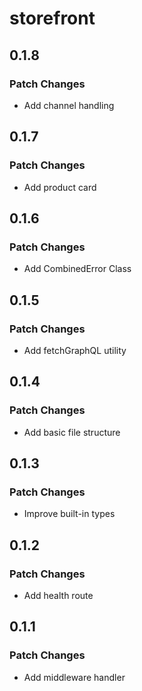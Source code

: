 # storefront

## 0.1.8

### Patch Changes

- Add channel handling

## 0.1.7

### Patch Changes

- Add product card

## 0.1.6

### Patch Changes

- Add CombinedError Class

## 0.1.5

### Patch Changes

- Add fetchGraphQL utility

## 0.1.4

### Patch Changes

- Add basic file structure

## 0.1.3

### Patch Changes

- Improve built-in types

## 0.1.2

### Patch Changes

- Add health route

## 0.1.1

### Patch Changes

- Add middleware handler
